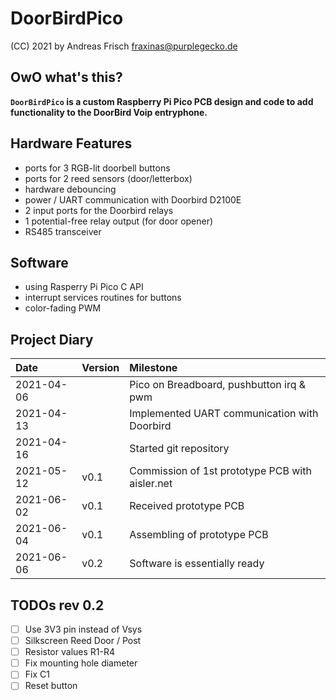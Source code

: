 # DoorBirdPico

(CC) 2021 by Andreas Frisch <fraxinas@purplegecko.de>

## OwO what's this?

**`DoorBirdPico` is a custom Raspberry Pi Pico PCB design and code to add functionality to the DoorBird Voip entryphone.**

## Hardware Features

- ports for 3 RGB-lit doorbell buttons
- ports for 2 reed sensors (door/letterbox)
- hardware debouncing
- power / UART communication with Doorbird D2100E
- 2 input ports for the Doorbird relays
- 1 potential-free relay output (for door opener)
- RS485 transceiver

## Software

- using Rasperry Pi Pico C API
- interrupt services routines for buttons
- color-fading PWM

## Project Diary

| Date       | Version | Milestone                                       |
| :--------- | :------ | :---------------------------------------------- |
| 2021-04-06 |         | Pico on Breadboard, pushbutton irq & pwm        |
| 2021-04-13 |         | Implemented UART communication with Doorbird    |
| 2021-04-16 |         | Started git repository                          |
| 2021-05-12 | v0.1    | Commission of 1st prototype PCB with aisler.net |
| 2021-06-02 | v0.1    | Received prototype PCB                          |
| 2021-06-04 | v0.1    | Assembling of prototype PCB                     |
| 2021-06-06 | v0.2    | Software is essentially ready                   |

## TODOs rev 0.2

- [ ] Use 3V3 pin instead of Vsys
- [ ] Silkscreen Reed Door / Post
- [ ] Resistor values R1-R4
- [ ] Fix mounting hole diameter
- [ ] Fix C1
- [ ] Reset button
